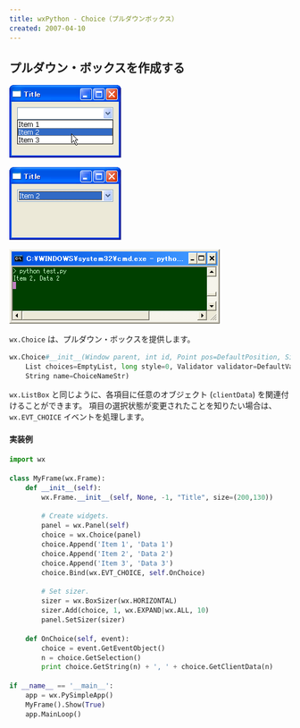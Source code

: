 ```yaml
---
title: wxPython - Choice（プルダウンボックス）
created: 2007-04-10
---
```


プルダウン・ボックスを作成する
----

![./image/20070410-choice.png](./image/20070410-choice.png)

![./image/20070410-choice2.png](./image/20070410-choice2.png)

![./image/20070410-choice3.png](./image/20070410-choice3.png)

`wx.Choice` は、プルダウン・ボックスを提供します。

```python
wx.Choice#__init__(Window parent, int id, Point pos=DefaultPosition, Size size=DefaultSize,
    List choices=EmptyList, long style=0, Validator validator=DefaultValidator,
    String name=ChoiceNameStr)
```

`wx.ListBox` と同じように、各項目に任意のオブジェクト (`clientData`) を関連付けることができます。
項目の選択状態が変更されたことを知りたい場合は、`wx.EVT_CHOICE` イベントを処理します。

#### 実装例

```python
import wx

class MyFrame(wx.Frame):
    def __init__(self):
        wx.Frame.__init__(self, None, -1, "Title", size=(200,130))

        # Create widgets.
        panel = wx.Panel(self)
        choice = wx.Choice(panel)
        choice.Append('Item 1', 'Data 1')
        choice.Append('Item 2', 'Data 2')
        choice.Append('Item 3', 'Data 3')
        choice.Bind(wx.EVT_CHOICE, self.OnChoice)

        # Set sizer.
        sizer = wx.BoxSizer(wx.HORIZONTAL)
        sizer.Add(choice, 1, wx.EXPAND|wx.ALL, 10)
        panel.SetSizer(sizer)

    def OnChoice(self, event):
        choice = event.GetEventObject()
        n = choice.GetSelection()
        print choice.GetString(n) + ', ' + choice.GetClientData(n)

if __name__ == '__main__':
    app = wx.PySimpleApp()
    MyFrame().Show(True)
    app.MainLoop()
```

